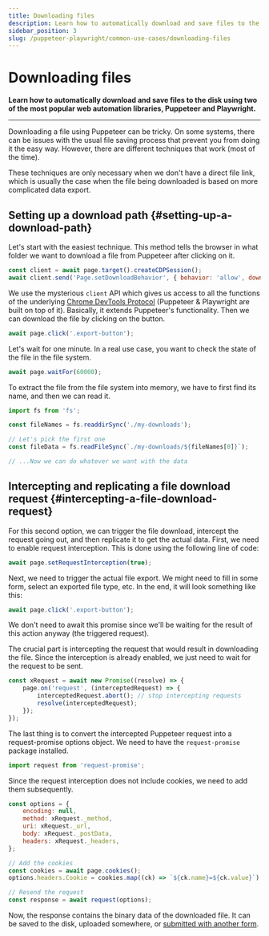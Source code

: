 ```yaml
---
title: Downloading files
description: Learn how to automatically download and save files to the disk using two of the most popular web automation libraries, Puppeteer and Playwright.
sidebar_position: 3
slug: /puppeteer-playwright/common-use-cases/downloading-files
---
```


# Downloading files

**Learn how to automatically download and save files to the disk using two of the most popular web automation libraries, Puppeteer and Playwright.**

---

Downloading a file using Puppeteer can be tricky. On some systems, there can be issues with the usual file saving process that prevent you from doing it the easy way. However, there are different techniques that work (most of the time).

These techniques are only necessary when we don't have a direct file link, which is usually the case when the file being downloaded is based on more complicated data export.

## Setting up a download path {#setting-up-a-download-path}

Let's start with the easiest technique. This method tells the browser in what folder we want to download a file from Puppeteer after clicking on it.

```js
const client = await page.target().createCDPSession();
await client.send('Page.setDownloadBehavior', { behavior: 'allow', downloadPath: './my-downloads' });
```

We use the mysterious `client` API which gives us access to all the functions of the underlying [Chrome DevTools Protocol](https://pptr.dev/api/puppeteer.cdpsession) (Puppeteer & Playwright are built on top of it). Basically, it extends Puppeteer's functionality. Then we can download the file by clicking on the button.

```js
await page.click('.export-button');
```

Let's wait for one minute. In a real use case, you want to check the state of the file in the file system.

```js
await page.waitFor(60000);
```

To extract the file from the file system into memory, we have to first find its name, and then we can read it.

```js
import fs from 'fs';

const fileNames = fs.readdirSync('./my-downloads');

// Let's pick the first one
const fileData = fs.readFileSync(`./my-downloads/${fileNames[0]}`);

// ...Now we can do whatever we want with the data
```

## Intercepting and replicating a file download request {#intercepting-a-file-download-request}

For this second option, we can trigger the file download, intercept the request going out, and then replicate it to get the actual data. First, we need to enable request interception. This is done using the following line of code:

```js
await page.setRequestInterception(true);
```

Next, we need to trigger the actual file export. We might need to fill in some form, select an exported file type, etc. In the end, it will look something like this:

```js
await page.click('.export-button');
```

We don't need to await this promise since we'll be waiting for the result of this action anyway (the triggered request).

The crucial part is intercepting the request that would result in downloading the file. Since the interception is already enabled, we just need to wait for the request to be sent.

```js
const xRequest = await new Promise((resolve) => {
    page.on('request', (interceptedRequest) => {
        interceptedRequest.abort(); // stop intercepting requests
        resolve(interceptedRequest);
    });
});
```

The last thing is to convert the intercepted Puppeteer request into a request-promise options object. We need to have the `request-promise` package installed.

```js
import request from 'request-promise';
```

Since the request interception does not include cookies, we need to add them subsequently.

```js
const options = {
    encoding: null,
    method: xRequest._method,
    uri: xRequest._url,
    body: xRequest._postData,
    headers: xRequest._headers,
};

// Add the cookies
const cookies = await page.cookies();
options.headers.Cookie = cookies.map((ck) => `${ck.name}=${ck.value}`).join(';');

// Resend the request
const response = await request(options);
```

Now, the response contains the binary data of the downloaded file. It can be saved to the disk, uploaded somewhere, or [submitted with another form](./submitting_a_form_with_a_file_attachment.md).
